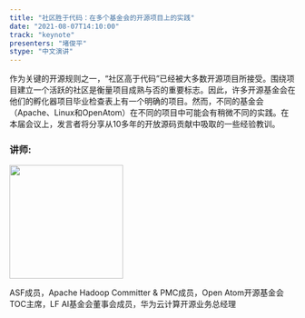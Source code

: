 ```yaml
---
title: "社区胜于代码：在多个基金会的开源项目上的实践"
date: "2021-08-07T14:10:00"
track: "keynote"
presenters: "堵俊平"
stype: "中文演讲"
---
```

作为关键的开源规则之一，“社区高于代码”已经被大多数开源项目所接受。围绕项目建立一个活跃的社区是衡量项目成熟与否的重要标志。因此，许多开源基金会在他们的孵化器项目毕业检查表上有一个明确的项目。然而，不同的基金会（Apache、Linux和OpenAtom）在不同的项目中可能会有稍微不同的实践。在本届会议上，发言者将分享从10多年的开放源码贡献中吸取的一些经验教训。

### 讲师:

<img src="images/speaker/Du-Junping.png" width="200"/>

ASF成员，Apache Hadoop Committer & PMC成员，Open Atom开源基金会TOC主席，LF AI基金会董事会成员，华为云计算开源业务总经理
